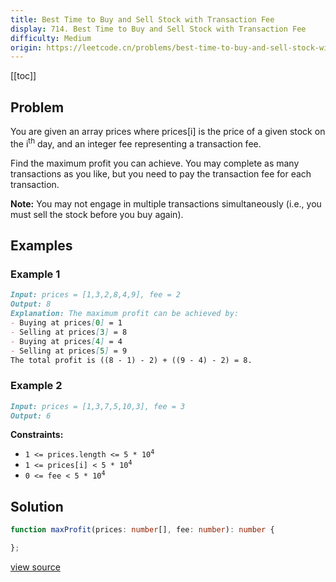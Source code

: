 ```yaml
---
title: Best Time to Buy and Sell Stock with Transaction Fee
display: 714. Best Time to Buy and Sell Stock with Transaction Fee
difficulty: Medium
origin: https://leetcode.cn/problems/best-time-to-buy-and-sell-stock-with-transaction-fee
---
```


[[toc]]

## Problem

You are given an array prices where prices[i] is the price of a given stock on the i<sup>th</sup> day, and an integer fee representing a transaction fee.

Find the maximum profit you can achieve. You may complete as many transactions as you like, but you need to pay the transaction fee for each transaction.

**Note:** You may not engage in multiple transactions simultaneously (i.e., you must sell the stock before you buy again).

## Examples

### Example 1

```md
Input: prices = [1,3,2,8,4,9], fee = 2
Output: 8
Explanation: The maximum profit can be achieved by:
- Buying at prices[0] = 1
- Selling at prices[3] = 8
- Buying at prices[4] = 4
- Selling at prices[5] = 9
The total profit is ((8 - 1) - 2) + ((9 - 4) - 2) = 8.
```

### Example 2

```md
Input: prices = [1,3,7,5,10,3], fee = 3
Output: 6
```

**Constraints:**

- <code>1 &lt;= prices.length &lt;= 5 * 10<sup>4</sup></code>
- <code>1 &lt;= prices[i] &lt; 5 * 10<sup>4</sup></code>
- <code>0 &lt;= fee &lt; 5 * 10<sup>4</sup></code>

## Solution

```ts
function maxProfit(prices: number[], fee: number): number {

};
```

[view source](https://leetcode.cn/problems/best-time-to-buy-and-sell-stock-with-transaction-fee)

